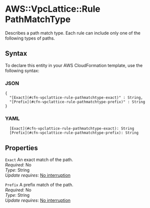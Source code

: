 # AWS::VpcLattice::Rule PathMatchType<a name="aws-properties-vpclattice-rule-pathmatchtype"></a>

Describes a path match type\. Each rule can include only one of the following types of paths\.

## Syntax<a name="aws-properties-vpclattice-rule-pathmatchtype-syntax"></a>

To declare this entity in your AWS CloudFormation template, use the following syntax:

### JSON<a name="aws-properties-vpclattice-rule-pathmatchtype-syntax.json"></a>

```
{
  "[Exact](#cfn-vpclattice-rule-pathmatchtype-exact)" : String,
  "[Prefix](#cfn-vpclattice-rule-pathmatchtype-prefix)" : String
}
```

### YAML<a name="aws-properties-vpclattice-rule-pathmatchtype-syntax.yaml"></a>

```
  [Exact](#cfn-vpclattice-rule-pathmatchtype-exact): String
  [Prefix](#cfn-vpclattice-rule-pathmatchtype-prefix): String
```

## Properties<a name="aws-properties-vpclattice-rule-pathmatchtype-properties"></a>

`Exact` <a name="cfn-vpclattice-rule-pathmatchtype-exact"></a>
An exact match of the path\.  
_Required_: No  
_Type_: String  
_Update requires_: [No interruption](https://docs.aws.amazon.com/AWSCloudFormation/latest/UserGuide/using-cfn-updating-stacks-update-behaviors.html#update-no-interrupt)

`Prefix` <a name="cfn-vpclattice-rule-pathmatchtype-prefix"></a>
A prefix match of the path\.  
_Required_: No  
_Type_: String  
_Update requires_: [No interruption](https://docs.aws.amazon.com/AWSCloudFormation/latest/UserGuide/using-cfn-updating-stacks-update-behaviors.html#update-no-interrupt)

